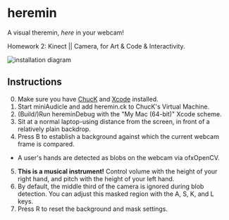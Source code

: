 # heremin

A visual theremin, *here* in your webcam!

Homework 2: Kinect || Camera, for Art & Code & Interactivity.

![installation diagram](https://raw.githubusercontent.com/dawneraq/heremin/master/heremin_installation.png)

## Instructions

0. Make sure you have [ChucK](http://chuck.cs.princeton.edu/) and [Xcode](https://developer.apple.com/xcode/) installed.
1. Start miniAudicle and add heremin.ck to ChucK's Virtual Machine.
2. (Build/)Run hereminDebug with the "My Mac (64-bit)" Xcode scheme.
3. Sit at a normal laptop-using distance from the screen, in front of a relatively plain backdrop.
4. Press B to establish a background against which the current webcam frame is compared.
  - A user's hands are detected as blobs on the webcam via ofxOpenCV.
5. **This is a musical instrument!** Control volume with the height of your right hand, and pitch with the height of your left hand.
6. By default, the middle third of the camera is ignored during blob detection. You can adjust this masked region with the A, S, K, and L keys.
7. Press R to reset the background and mask settings.
